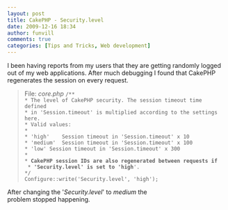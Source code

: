 ```yaml
---
layout: post
title: CakePHP - Security.level
date: 2009-12-16 18:34
author: funvill
comments: true
categories: [Tips and Tricks, Web development]
---
```

I been having reports from my users that they are getting randomly logged out of my web applications. After much debugging I found that CakePHP regenerates the session on every request.
<blockquote>File: <em>core.php</em>
<code>/**
* The level of CakePHP security. The session timeout time defined
* in 'Session.timeout' is multiplied according to the settings here.
* Valid values:
*
* 'high'	Session timeout in 'Session.timeout' x 10
* 'medium'	Session timeout in 'Session.timeout' x 100
* 'low'	Session timeout in 'Session.timeout' x 300
*
* <strong>CakePHP session IDs are also regenerated between requests if
<span style="font-weight: normal;"> * </span>'Security.level' is set to 'high</strong>'.
*/
Configure::write('Security.level', 'high');</code></blockquote>
After changing the '<em>Security.level</em>' to <em>medium</em> the problem stopped happening.
